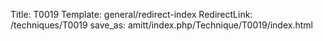 Title: T0019
Template: general/redirect-index
RedirectLink: /techniques/T0019
save_as: amitt/index.php/Technique/T0019/index.html